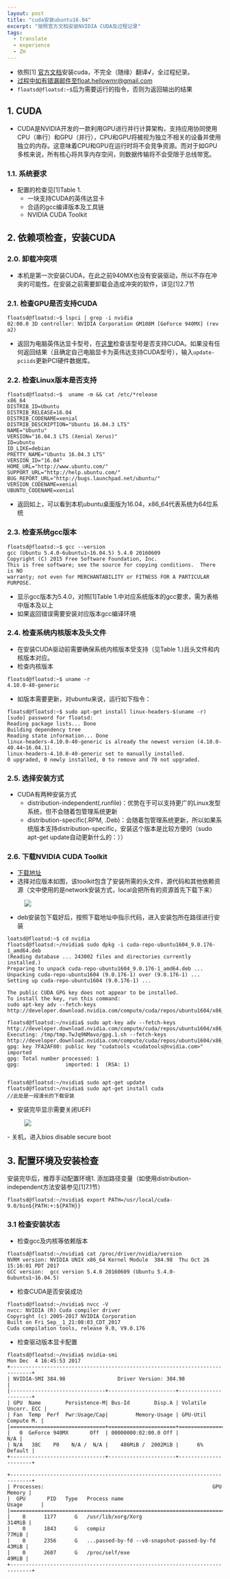 ```yaml
---
layout: post
title: "cuda安装ubuntu16.04"
excerpt: "按照官方文档安装NVIDIA CUDA及过程记录"
tags:
  - translate
  - experience
  - ZH
---
```


- 依照[1] [官方文档](http://docs.nvidia.com/cuda/cuda-installation-guide-linux/index.html)安装cuda，不完全（随缘）翻译√，全过程纪录。
- 过程中如有错漏邮件至float.hellowmr@gmail.com
- `floatsd@floatsd:~$`后为需要运行的指令，否则为返回输出的结果

## 1. CUDA
- CUDA是NVIDIA开发的一款利用GPU进行并行计算架构，支持应用协同使用CPU（串行）和GPU（并行），CPU和GPU将被视为独立不相关的设备并使用独立的内存。这意味着CPU和GPU在运行时将不会竞争资源。而对于如GPU多核来说，所有核心将共享内存空间，则数据传输将不会受限于总线带宽。

### 1.1. 系统要求
- 配置的检查见[1]Table 1.
  - 一块支持CUDA的英伟达显卡
  - 合适的gcc编译版本及工具链
  - NVIDIA CUDA Toolkit

## 2. 依赖项检查，安装CUDA
### 2.0. 卸载冲突项
- 本机是第一次安装CUDA，在此之前940MX也没有安装驱动，所以不存在冲突的可能性。在安装之前需要卸载会造成冲突的软件，详见[1]2.7节

### 2.1. 检查GPU是否支持CUDA
```
floatsd@floatsd:~$ lspci | grep -i nvidia
02:00.0 3D controller: NVIDIA Corporation GM108M [GeForce 940MX] (rev a2)
```
- 返回为电脑英伟达显卡型号，在[这里](https://developer.nvidia.com/cuda-gpus)检查该型号是否支持CUDA。如果没有任何返回结果（且确定自己电脑显卡为英伟达支持CUDA型号），输入`update-pciids`更新PCI硬件数据库。

### 2.2. 检查Linux版本是否支持

```
floatsd@floatsd:~$  uname -m && cat /etc/*release
x86_64
DISTRIB_ID=Ubuntu
DISTRIB_RELEASE=16.04
DISTRIB_CODENAME=xenial
DISTRIB_DESCRIPTION="Ubuntu 16.04.3 LTS"
NAME="Ubuntu"
VERSION="16.04.3 LTS (Xenial Xerus)"
ID=ubuntu
ID_LIKE=debian
PRETTY_NAME="Ubuntu 16.04.3 LTS"
VERSION_ID="16.04"
HOME_URL="http://www.ubuntu.com/"
SUPPORT_URL="http://help.ubuntu.com/"
BUG_REPORT_URL="http://bugs.launchpad.net/ubuntu/"
VERSION_CODENAME=xenial
UBUNTU_CODENAME=xenial
```
- 返回如上，可以看到本机ubuntu桌面版为16.04，x86_64代表系统为64位系统

### 2.3. 检查系统gcc版本
```
floatsd@floatsd:~$ gcc --version
gcc (Ubuntu 5.4.0-6ubuntu1~16.04.5) 5.4.0 20160609
Copyright (C) 2015 Free Software Foundation, Inc.
This is free software; see the source for copying conditions.  There is NO
warranty; not even for MERCHANTABILITY or FITNESS FOR A PARTICULAR PURPOSE.
```
- 显示gcc版本为5.4.0，对照[1]Table 1.中对应系统版本的gcc要求，需为表格中版本及以上
- 如果返回错误需要安装对应版本gcc编译环境

### 2.4. 检查系统内核版本及头文件
- 在安装CUDA驱动前需要确保系统内核版本受支持（见Table 1.)且头文件和内核版本对应。
- 检查内核版本
```
floatsd@floatsd:~$ uname -r
4.10.0-40-generic
```
- 如版本需要更新，对ubuntu来说，运行如下指令：
```
floatsd@floatsd:~$ sudo apt-get install linux-headers-$(uname -r)
[sudo] password for floatsd:
Reading package lists... Done
Building dependency tree       
Reading state information... Done
linux-headers-4.10.0-40-generic is already the newest version (4.10.0-40.44~16.04.1).
linux-headers-4.10.0-40-generic set to manually installed.
0 upgraded, 0 newly installed, 0 to remove and 70 not upgraded.
```

### 2.5. 选择安装方式
- CUDA有两种安装方式
  - distribution-independent(.runfile)：优势在于可以支持更广的Linux发型系统，但不会随着包管理系统更新
  - distribution-specific(.RPM, .Deb)：会随着包管理系统更新，所以如果系统版本支持distribution-specific，安装这个版本是比较方便的（sudo apt-get update自动更新什么的：））

### 2.6. 下载NVIDIA CUDA Toolkit
- [下载地址](http://developer.nvidia.com/cuda-downloads.)
- 选择对应版本如图，该toolkit包含了安装所需的头文件，源代码和其他依赖资源（文中使用的是network安装方式，local会把所有的资源首先下载下来）
<figure class="one">
    <a href="/images/cudaToolkitDownload.png"><img src="/images/cudaToolkitDownload.png"></a>
</figure>

- deb安装包下载好后，按照下载地址中指示代码，进入安装包所在路径进行安装

```
loatsd@floatsd:~$ cd nvidia
floatsd@floatsd:~/nvidia$ sudo dpkg -i cuda-repo-ubuntu1604_9.0.176-1_amd64.deb
(Reading database ... 243002 files and directories currently installed.)
Preparing to unpack cuda-repo-ubuntu1604_9.0.176-1_amd64.deb ...
Unpacking cuda-repo-ubuntu1604 (9.0.176-1) over (9.0.176-1) ...
Setting up cuda-repo-ubuntu1604 (9.0.176-1) ...

The public CUDA GPG key does not appear to be installed.
To install the key, run this command:
sudo apt-key adv --fetch-keys http://developer.download.nvidia.com/compute/cuda/repos/ubuntu1604/x86_64/7fa2af80.pub

floatsd@floatsd:~/nvidia$ sudo apt-key adv --fetch-keys http://developer.download.nvidia.com/compute/cuda/repos/ubuntu1604/x86_64/7fa2af80.pub
Executing: /tmp/tmp.TwJq9NMavo/gpg.1.sh --fetch-keys
http://developer.download.nvidia.com/compute/cuda/repos/ubuntu1604/x86_64/7fa2af80.pub
gpg: key 7FA2AF80: public key "cudatools <cudatools@nvidia.com>" imported
gpg: Total number processed: 1
gpg:               imported: 1  (RSA: 1)


floatsd@floatsd:~/nvidia$ sudo apt-get update
floatsd@floatsd:~/nvidia$ sudo apt-get install cuda
//此处是一段漫长的下载安装
```

- 安装完毕显示需要关闭UEFI

<figure class="one">
    <a href="/images/CudaInterface1.png"><img src="/images/CudaInterface1.png"></a>
</figure>
- 关机，进入bios disable secure boot

## 3. 配置环境及安装检查
 安装完毕后，推荐手动配置环境1. 添加路径变量（如使用distribution-independent方法安装参见[1]7.1节）
```
floatsd@floatsd:~/nvidia$ export PATH=/usr/local/cuda-9.0/bin${PATH:+:${PATH}}
```

### 3.1 检查安装状态
- 检查gcc及内核等依赖版本

```
floatsd@floatsd:~/nvidia$ cat /proc/driver/nvidia/version
NVRM version: NVIDIA UNIX x86_64 Kernel Module  384.98  Thu Oct 26 15:16:01 PDT 2017
GCC version:  gcc version 5.4.0 20160609 (Ubuntu 5.4.0-6ubuntu1~16.04.5)
```

- 检查CUDA是否安装成功

```
floatsd@floatsd:~/nvidia$ nvcc -V
nvcc: NVIDIA (R) Cuda compiler driver
Copyright (c) 2005-2017 NVIDIA Corporation
Built on Fri_Sep__1_21:08:03_CDT_2017
Cuda compilation tools, release 9.0, V9.0.176
```

- 检查驱动版本显卡配置

```
floatsd@floatsd:~/nvidia$ nvidia-smi
Mon Dec  4 16:45:53 2017       
+-----------------------------------------------------------------------------+
| NVIDIA-SMI 384.98                 Driver Version: 384.98                    |
|-------------------------------+----------------------+----------------------+
| GPU  Name        Persistence-M| Bus-Id        Disp.A | Volatile Uncorr. ECC |
| Fan  Temp  Perf  Pwr:Usage/Cap|         Memory-Usage | GPU-Util  Compute M. |
|===============================+======================+======================|
|   0  GeForce 940MX       Off  | 00000000:02:00.0 Off |                  N/A |
| N/A   38C    P0    N/A /  N/A |    486MiB /  2002MiB |      6%      Default |
+-------------------------------+----------------------+----------------------+

+-----------------------------------------------------------------------------+
| Processes:                                                       GPU Memory |
|  GPU       PID   Type   Process name                             Usage      |
|=============================================================================|
|    0      1177      G   /usr/lib/xorg/Xorg                           314MiB |
|    0      1843      G   compiz                                        77MiB |
|    0      2356      G   ...passed-by-fd --v8-snapshot-passed-by-fd    43MiB |
|    0      2607      G   /proc/self/exe                                49MiB |
+-----------------------------------------------------------------------------+

```
